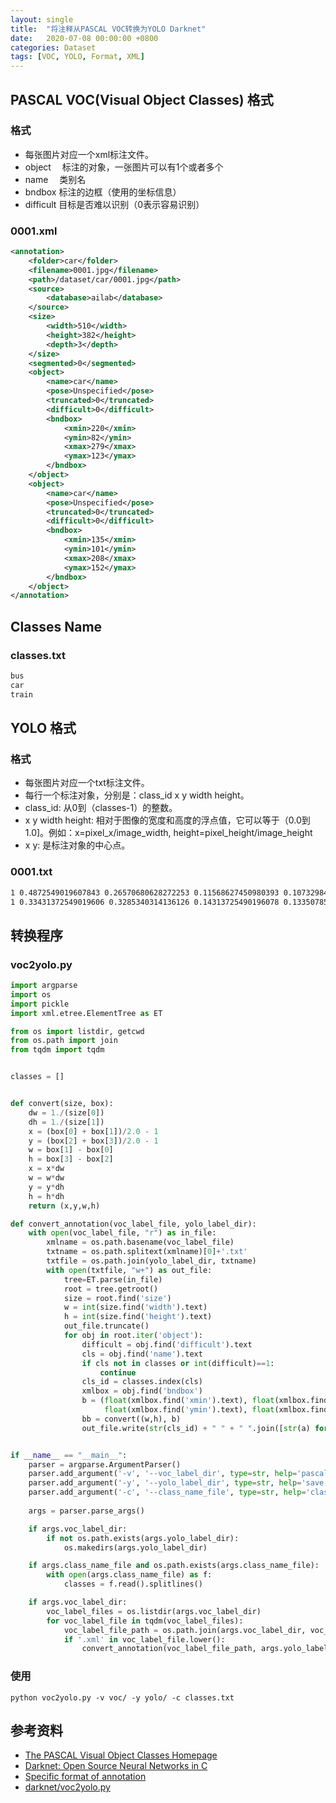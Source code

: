 ```yaml
---
layout: single
title:  "将注释从PASCAL VOC转换为YOLO Darknet"
date:   2020-07-08 00:00:00 +0800
categories: Dataset
tags: [VOC, YOLO, Format, XML]
---
```


## PASCAL VOC(Visual Object Classes) 格式
### 格式
* 每张图片对应一个xml标注文件。
* object　   标注的对象，一张图片可以有1个或者多个
* name　     类别名
* bndbox     标注的边框（使用的坐标信息）
* difficult  目标是否难以识别（0表示容易识别）

### 0001.xml
```xml
<annotation>
	<folder>car</folder>
	<filename>0001.jpg</filename>
	<path>/dataset/car/0001.jpg</path>
	<source>
		<database>ailab</database>
	</source>
	<size>
		<width>510</width>
		<height>382</height>
		<depth>3</depth>
	</size>
	<segmented>0</segmented>
	<object>
		<name>car</name>
		<pose>Unspecified</pose>
		<truncated>0</truncated>
		<difficult>0</difficult>
		<bndbox>
			<xmin>220</xmin>
			<ymin>82</ymin>
			<xmax>279</xmax>
			<ymax>123</ymax>
		</bndbox>
	</object>
	<object>
		<name>car</name>
		<pose>Unspecified</pose>
		<truncated>0</truncated>
		<difficult>0</difficult>
		<bndbox>
			<xmin>135</xmin>
			<ymin>101</ymin>
			<xmax>208</xmax>
			<ymax>152</ymax>
		</bndbox>
	</object>
</annotation>
```

## Classes Name
### classes.txt
```txt
bus
car
train
```

## YOLO 格式
### 格式
* 每张图片对应一个txt标注文件。
* 每行一个标注对象，分别是：class_id x y width height。
* class_id: 从0到（classes-1）的整数。
* x y width height: 相对于图像的宽度和高度的浮点值，它可以等于（0.0到1.0]。例如：x=pixel_x/image_width, height=pixel_height/image_height
* x y: 是标注对象的中心点。

### 0001.txt
```txt
1 0.4872549019607843 0.26570680628272253 0.11568627450980393 0.10732984293193717
1 0.33431372549019606 0.3285340314136126 0.14313725490196078 0.13350785340314136
```

## 转换程序
### voc2yolo.py
```py
import argparse
import os
import pickle
import xml.etree.ElementTree as ET

from os import listdir, getcwd
from os.path import join
from tqdm import tqdm


classes = []


def convert(size, box):
    dw = 1./(size[0])
    dh = 1./(size[1])
    x = (box[0] + box[1])/2.0 - 1
    y = (box[2] + box[3])/2.0 - 1
    w = box[1] - box[0]
    h = box[3] - box[2]
    x = x*dw
    w = w*dw
    y = y*dh
    h = h*dh
    return (x,y,w,h)

def convert_annotation(voc_label_file, yolo_label_dir):
    with open(voc_label_file, "r") as in_file:
        xmlname = os.path.basename(voc_label_file)
        txtname = os.path.splitext(xmlname)[0]+'.txt'
        txtfile = os.path.join(yolo_label_dir, txtname)
        with open(txtfile, "w+") as out_file:
            tree=ET.parse(in_file)
            root = tree.getroot()
            size = root.find('size')
            w = int(size.find('width').text)
            h = int(size.find('height').text)
            out_file.truncate()
            for obj in root.iter('object'):
                difficult = obj.find('difficult').text
                cls = obj.find('name').text
                if cls not in classes or int(difficult)==1:
                    continue
                cls_id = classes.index(cls)
                xmlbox = obj.find('bndbox')
                b = (float(xmlbox.find('xmin').text), float(xmlbox.find('xmax').text), 
                     float(xmlbox.find('ymin').text), float(xmlbox.find('ymax').text))
                bb = convert((w,h), b)
                out_file.write(str(cls_id) + " " + " ".join([str(a) for a in bb]) + '\n')


if __name__ == "__main__":
    parser = argparse.ArgumentParser()
    parser.add_argument('-v', '--voc_label_dir', type=str, help='pascal voc format label directory.')
    parser.add_argument('-y', '--yolo_label_dir', type=str, help='save yolo format label directory.')
    parser.add_argument('-c', '--class_name_file', type=str, help='class name file.')
    
    args = parser.parse_args()

    if args.voc_label_dir:
        if not os.path.exists(args.yolo_label_dir):
            os.makedirs(args.yolo_label_dir)

    if args.class_name_file and os.path.exists(args.class_name_file):
        with open(args.class_name_file) as f:
            classes = f.read().splitlines()

    if args.voc_label_dir:
        voc_label_files = os.listdir(args.voc_label_dir)
        for voc_label_file in tqdm(voc_label_files):
            voc_label_file_path = os.path.join(args.voc_label_dir, voc_label_file)
            if '.xml' in voc_label_file.lower():
                convert_annotation(voc_label_file_path, args.yolo_label_dir)
```

### 使用
```shell
python voc2yolo.py -v voc/ -y yolo/ -c classes.txt
```

## 参考资料
* [The PASCAL Visual Object Classes Homepage](http://host.robots.ox.ac.uk/pascal/VOC/)
* [Darknet: Open Source Neural Networks in C](https://pjreddie.com/darknet/)
* [Specific format of annotation](https://github.com/AlexeyAB/Yolo_mark/issues/60)
* [darknet/voc2yolo.py](https://github.com/gouchicao/darknet/blob/master/voc2yolo.py)
